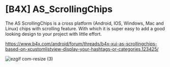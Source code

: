 # [B4X] AS_ScrollingChips
The AS ScrollingChips is a cross platform (Android, IOS, Windows, Mac and Linux) chips with scrolling feature. With which it is super easy to add a good looking design to your project with little effort.

https://www.b4x.com/android/forum/threads/b4x-xui-as-scrollingchips-based-on-xcustomlistview-display-your-hashtags-or-categories.123425/

![ezgif com-resize (3)](https://github.com/StolteX/AS_ScrollingChips/assets/79589469/79a9a100-f616-41f5-b10d-277a1364183c)
